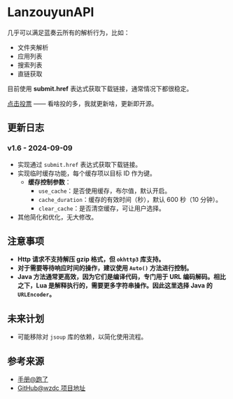 # LanzouyunAPI

几乎可以满足蓝奏云所有的解析行为，比如：
- 文件夹解析
- 应用列表
- 搜索列表
- 直链获取

目前使用 **submit.href** 表达式获取下载链接，通常情况下都很稳定。

[点击投票](https://b23.tv/A6dk3aa) —— 看啥投的多，我就更新啥，更新即开源。

## 更新日志

### v1.6 - 2024-09-09
- 实现通过 `submit.href` 表达式获取下载链接。
- 实现临时缓存功能，每个缓存项以目标 ID 作为键。
  - **缓存控制参数**：
    - `use_cache`：是否使用缓存，布尔值，默认开启。
    - `cache_duration`：缓存的有效时间（秒），默认 600 秒（10 分钟）。
    - `clear_cache`：是否清空缓存，可让用户选择。
- 其他简化和优化，无大修改。

## 注意事项
- **Http 请求不支持解压 gzip 格式，但 `okhttp3` 库支持。**
- **对于需要等待响应时间的操作，建议使用 `Auto()` 方法进行控制。**
- **Java 方法通常更高效，因为它们是编译代码，专门用于 URL 编码解码。相比之下，Lua 是解释执行的，需要更多字符串操作。因此这里选择 Java 的 `URLEncoder`。**

## 未来计划
- 可能移除对 `jsoup` 库的依赖，以简化使用流程。

## 参考来源
- [手册@跑了](#)
- [GitHub@wzdc 项目地址](https://github.com/wzdc/lanzouyunapi/tree/main)
